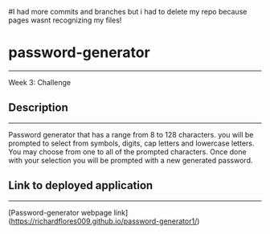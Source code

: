 #I had more commits and branches but i had to delete my repo because pages wasnt recognizing my files!

# password-generator
******************************************************************************************************************************************************************************************************************************
Week 3: Challenge

## Description 
******************************************************************************************************************************************************************************************************************************

Password generator that has a range from 8 to 128 characters. you will be prompted to select from symbols, digits, cap letters and lowercase letters. You may choose from one to all of the prompted characters. Once done with your selection you will be prompted with a new generated password.

## Link to deployed application
******************************************************************************************************************************************************************************************************************************
[Password-generator webpage link] (https://richardflores009.github.io/password-generator1/)
